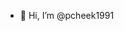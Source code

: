 - 👋 Hi, I’m @pcheek1991
<!---
pcheek1991/pcheek1991 is a ✨ special ✨ repository because its `README.md` (this file) appears on your GitHub profile.
You can click the Preview link to take a look at your changes.
--->
